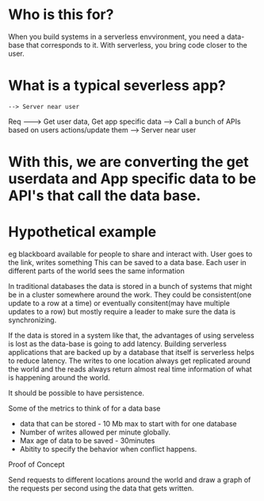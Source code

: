 # Who is this for?

When you build systems in a serverless envvironment, you need a data-base that corresponds to it. With serverless, you bring code closer to the user. 

# What is a typical severless app?

    --> Server near user 
Req                       ---> Get user data, Get app specific data --> Call a bunch of APIs based on users actions/update them
    --> Server near user


# With this, we are converting the get userdata and App specific data to be API's that call the data base. 

# Hypothetical example

eg blackboard available for people to share and interact with. 
User goes to the link, writes something This can be saved to a data base. Each user in different parts of the world sees the same information

In traditional databases the data is stored in a bunch of systems that might be in a cluster somewhere around the work. They could be consistent(one update to a row at a time) or eventually consitent(may have multiple updates to a row) but mostly require a leader to make sure the data is synchronizing. 

If the data is stored in a system like that, the advantages of using serveless is lost as the data-base is going to add latency. Building serverless applications that are backed up by a database that itself is serverless helps to reduce latency. The writes to one location always get replicated around the world and the reads always return almost real time information of what is happening around the world.

It should be possible to have persistence.

Some of the metrics to think of for a data base

* data that can be stored - 10 Mb max to start with for one database
* Number of writes allowed per minute globally. 
* Max age of data to be saved - 30minutes
* Abitity to specify the behavior when conflict happens.

Proof of Concept

Send requests to different locations around the world and draw a graph of the requests per second using the data that gets written.
